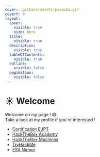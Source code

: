 ```yaml
---
cover: .gitbook/assets/pikachu.gif
coverY: 0
layout:
  cover:
    visible: true
    size: hero
  title:
    visible: true
  description:
    visible: true
  tableOfContents:
    visible: true
  outline:
    visible: false
  pagination:
    visible: false
---
```


# ☀ Welcome

Welcome on my page ! :smile:\
Take a look at my profile if you're interested !

* [Certification EJPT](ine/home.md)
* [HackTheBox Academy](hackthebox-academy/home.md)
* [HackTheBox Machines](hackthebox-app/home.md)
* [TryHackMe](tryhackme/home.md)
* [ESA Namur](esa/accueil.md)
